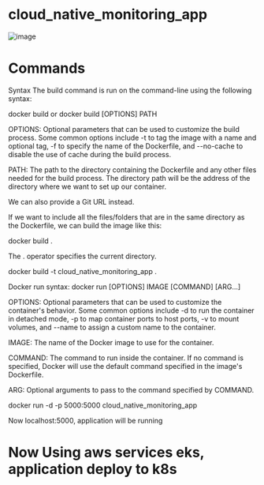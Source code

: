 # cloud_native_monitoring_app
![image](https://user-images.githubusercontent.com/84711922/233507194-05c4d549-6d5f-4d43-8fe6-9986f728480b.png)

# Commands 
Syntax
The build command is run on the command-line using the following syntax:

docker build <options> <directory path or URL>
or
docker build [OPTIONS] PATH

OPTIONS: Optional parameters that can be used to customize the build process. Some common options include -t to tag the image with a name and optional tag, -f to specify the name of the Dockerfile, and --no-cache to disable the use of cache during the build process.

PATH: The path to the directory containing the Dockerfile and any other files needed for the build process.
The directory path will be the address of the directory where we want to set up our container.

We can also provide a Git URL instead.

If we want to include all the files/folders that are in the same directory as the Dockerfile, we can build the image like this:

docker build .

The . operator specifies the current directory.

docker build -t cloud_native_monitoring_app .

Docker run syntax:
docker run [OPTIONS] IMAGE [COMMAND] [ARG...]

OPTIONS: Optional parameters that can be used to customize the container's behavior. Some common options include -d to run the container in detached mode, -p to map container ports to host ports, -v to mount volumes, and --name to assign a custom name to the container.

IMAGE: The name of the Docker image to use for the container.

COMMAND: The command to run inside the container. If no command is specified, Docker will use the default command specified in the image's Dockerfile.

ARG: Optional arguments to pass to the command specified by COMMAND.

docker run -d -p 5000:5000 cloud_native_monitoring_app

Now localhost:5000, application will be running


# Now Using aws services eks, application deploy to k8s
